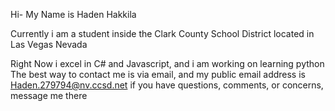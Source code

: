 Hi- My Name is Haden Hakkila


Currently i am a student inside the Clark County School District located in Las Vegas Nevada



Right Now i excel in C# and Javascript, and i am working on learning python
The best way to contact me is via email, and my public email address is Haden.279794@nv.ccsd.net if you have questions, comments, or concerns, message me there
